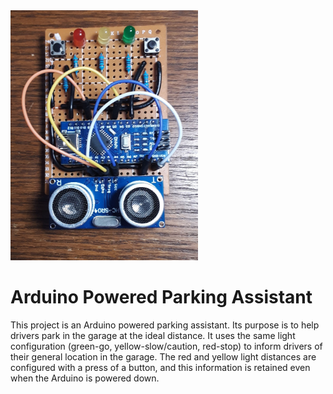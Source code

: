 <img src="https://github.com/nblodgett/ParkingAssist/blob/perfboard/images/prototype.jpg" width = 300px heigh=400px>
<h1> Arduino Powered Parking Assistant </h1>

This project is an Arduino powered parking assistant. Its purpose is to help drivers park in the garage at the ideal distance. It uses the same light configuration (green-go, yellow-slow/caution, red-stop) to inform drivers of their general location in the garage. The red and yellow light distances are configured with a press of a button, and this information is retained even when the Arduino is powered down.
